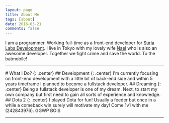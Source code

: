 ```yaml
---
layout: page
title: About Me
tags: [about]
date: 2016-03-21
comments: false
---
```


I am a programmer. Working full-time as a front-end developer for [Suria Labs Development](www.surialabs.com). I live in Tokyo with my lovely wife [Nael](naelah.github.io) who is also an awesome developer. Together we fight crime and save the world. To the batmobile!
<hr>
# What I Do?
{: .center}
## Development
{: .center}
I'm currently focusing on front-end development with a little bit of back-end side and within 5 years timeframe I planned to become a fullstack developer.
## Dreaming
{: .center}
Being a fullstack developer is one of my dream. Next, to start my own company but first need to gain all sorts of experience and knowledge.
## Dota 2
{: .center}
I played Dota for fun! Usually a feeder but once in a while a comeback win surely will motivate my day! Come 1v1 with me (242843976). GGWP BOIS
<hr>
